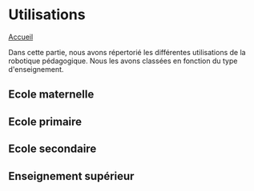 # Utilisations

[Accueil](accueil.md)

Dans cette partie, nous avons répertorié les différentes utilisations de la robotique pédagogique. 
Nous les avons classées en fonction du type d'enseignement.

## Ecole maternelle

## Ecole primaire

## Ecole secondaire

## Enseignement supérieur
